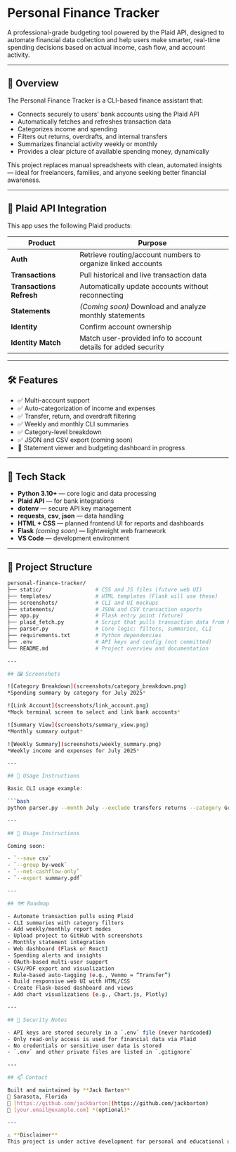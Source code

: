 # Personal Finance Tracker

A professional-grade budgeting tool powered by the Plaid API, designed to automate financial data collection and help users make smarter, real-time spending decisions based on actual income, cash flow, and account activity.

---

## 💼 Overview

The Personal Finance Tracker is a CLI-based finance assistant that:

- Connects securely to users' bank accounts using the Plaid API  
- Automatically fetches and refreshes transaction data  
- Categorizes income and spending  
- Filters out returns, overdrafts, and internal transfers  
- Summarizes financial activity weekly or monthly  
- Provides a clear picture of available spending money, dynamically  

This project replaces manual spreadsheets with clean, automated insights — ideal for freelancers, families, and anyone seeking better financial awareness.

---

## 🔗 Plaid API Integration

This app uses the following Plaid products:

| Product                  | Purpose                                                                |
|--------------------------|------------------------------------------------------------------------|
| **Auth**                 | Retrieve routing/account numbers to organize linked accounts           |
| **Transactions**         | Pull historical and live transaction data                              |
| **Transactions Refresh** | Automatically update accounts without reconnecting                     |
| **Statements**           | *(Coming soon)* Download and analyze monthly statements                |
| **Identity**             | Confirm account ownership                                              |
| **Identity Match**       | Match user-provided info to account details for added security         |

---

## 🛠 Features

- ✅ Multi-account support  
- ✅ Auto-categorization of income and expenses  
- ✅ Transfer, return, and overdraft filtering  
- ✅ Weekly and monthly CLI summaries  
- ✅ Category-level breakdown  
- ✅ JSON and CSV export (coming soon)  
- 🚧 Statement viewer and budgeting dashboard in progress  

---

## 🔧 Tech Stack

- **Python 3.10+** — core logic and data processing  
- **Plaid API** — for bank integrations  
- **dotenv** — secure API key management  
- **requests**, **csv**, **json** — data handling  
- **HTML + CSS** — planned frontend UI for reports and dashboards  
- **Flask** *(coming soon)* — lightweight web framework  
- **VS Code** — development environment  

---

## 📁 Project Structure

```bash
personal-finance-tracker/
├── static/                 # CSS and JS files (future web UI)
├── templates/              # HTML templates (Flask will use these)
├── screenshots/            # CLI and UI mockups
├── statements/             # JSON and CSV transaction exports
├── app.py                  # Flask entry point (future)
├── plaid_fetch.py          # Script that pulls transaction data from Plaid API
├── parser.py               # Core logic: filters, summaries, CLI
├── requirements.txt        # Python dependencies
├── .env                    # API keys and config (not committed)
└── README.md               # Project overview and documentation

---

## 🖼️ Screenshots

![Category Breakdown](screenshots/category_breakdown.png)  
*Spending summary by category for July 2025*

![Link Account](screenshots/link_account.png)  
*Mock terminal screen to select and link bank accounts*

![Summary View](screenshots/summary_view.png)  
*Monthly summary output*

![Weekly Summary](screenshots/weekly_summary.png)  
*Weekly income and expenses for July 2025*

---

## 📄 Usage Instructions

Basic CLI usage example:

```bash
python parser.py --month July --exclude transfers returns --category Groceries

---

## 📄 Usage Instructions

Coming soon:

- `--save csv`  
- `--group by-week`  
- `--net-cashflow-only`  
- `--export summary.pdf`

---

## 🗺 Roadmap

- Automate transaction pulls using Plaid  
- CLI summaries with category filters  
- Add weekly/monthly report modes  
- Upload project to GitHub with screenshots  
- Monthly statement integration  
- Web dashboard (Flask or React)  
- Spending alerts and insights  
- OAuth-based multi-user support  
- CSV/PDF export and visualization  
- Rule-based auto-tagging (e.g., Venmo = “Transfer”)  
- Build responsive web UI with HTML/CSS  
- Create Flask-based dashboard and views  
- Add chart visualizations (e.g., Chart.js, Plotly)  

---

## 🔐 Security Notes

- API keys are stored securely in a `.env` file (never hardcoded)  
- Only read-only access is used for financial data via Plaid  
- No credentials or sensitive user data is stored  
- `.env` and other private files are listed in `.gitignore`  

---

## 📫 Contact

Built and maintained by **Jack Barton**  
📍 Sarasota, Florida  
🔗 [https://github.com/jackbarton](https://github.com/jackbarton)  
📧 [your.email@example.com] *(optional)*  

---

⚠️ **Disclaimer**  
This project is under active development for personal and educational use only. It is not a licensed financial advisor, and no financial decisions should be made solely based on its outputs.



